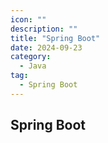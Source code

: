 ```yaml
---
icon: ""
description: ""
title: "Spring Boot"
date: 2024-09-23
category:
  - Java
tag:
  - Spring Boot
---
```


## Spring Boot